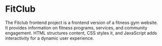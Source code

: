 # FitClub 

The Fitclub frontend project is a frontend version of a fitness gym website. It provides information on fitness programs, services, and community engagement. HTML structures content, CSS styles it, and JavaScript adds interactivity for a dynamic user experience.
 
